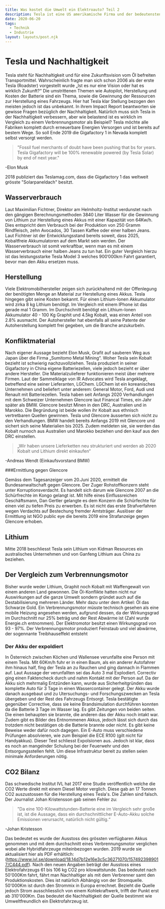 ```yaml
---
title: Was kostet die Umwelt ein Elektroauto? Teil 2
description: Tesla ist eine US amerikamische Firma und der bedeutensten Elektromobil Hersteller der Welt. Bekannt dafür als erster ernstzunehmender Konkurrent der konventionellen Fahrzeugindustrie. Und da er eben für sein Umweltbewusstes auftreten einsteht nehmen wir uns in Augenschein ob das wirklich stimmt.
date: 2020-06-20
tags:
  - Technik
  - Industrie
layout: layouts/post.njk
---
```



# Tesla und Nachhaltigkeit

Tesla steht für Nachhaltigkeit und für eine Zukunftsvision vom Öl befreiten Transportmittel. Wahrscheinlich fragte man sich schon 2006 als der erste Tesla (Roadster) vorgestellt wurde „Ist es nur eine Vision oder hat es wirklich Zukunft?“ Die umstrittenen Themen wie Autopilot, Herstellung und Kosten der Batterie sind ein Thema, sowie die Gewinnung der Ressourcen zur Herstellung eines Fahrzeugs.
Hier hat Tesla klar Stellung bezogen den meisten jedoch ist das unbekannt. In ihrem Impact Report beantworten sie gewisse Fragen bezüglich der Nachhaltigkeit. Natürlich muss sich Tesla in der Nachhaltigkeit verbessern, aber wie belastend ist es wirklich im Vergleich zu einem Verbrennungsmotor als Beispiel?
Tesla möchte alle Fabriken komplett durch erneuerbare Energien Versorgen und ist bereits auf bestem Wege. So soll Ende 2019 die Gigafactory 1 in Nevada komplett selbst versorgt werden. 

>"Fossil fuel merchants of doubt have been pushing that bs for years. Tesla Gigafactory will be 100% renewable powered (by Tesla Solar) by end of next year."

-Elon Musk

2018 publiziert das Teslamag.com, dass die Gigafactory 1 das weltweit grösste "Solarpaneldach" besitzt.

## Wasserverbrauch
Laut Maximilian Fichtner, Direktor am Helmholtz-Institut verdunstet nach den gängigen Berechnungsmethoden 3840 Liter Wasser für die Gewinnung von Lithium zur Herstellung eines Akkus mit einer Kapazität von 64Kw/h. Dies entspricht dem Verbrauch bei der Produktion von 250 Gramm Rindfleisch, zehn Avocados, 30 Tassen Kaffee oder einer halben Jeans. Laut Fichtner ist der Entwicklungsstand bereits soweit, dass 2025, Kobaltfreie Akkumulatoren auf dem Markt sein werden.
Der Wasserverbrauch ist somit verkraftbar, wenn man es mit einem Wasserverbrauch einer halben Jeans zu tun hat. Ein guter Vergleich hierzu ist das leistungsstarke Tesla Model 3 welches 900‘000km Fahrt garantiert, bevor man den Akku ersetzen muss.

## Herstellung
Viele Elektromobilhersteller zeigen sich zurückhaltend mit der Offenlegung der benötigten Menge an Material zur Herstellung eines Akkus. Tesla hingegen gibt seine Kosten bekannt. Für einen Lithium-Ionen Akkumulator wird zirka 8 kg Lithium benötigt. Im Vergleich mit einem IPhone ist das gerade mal 1 Gramm. Im Durchschnitt benötigt ein Lithium-Ionen Akkumulator 40 - 100 Kg Graphit und 4.5kg Kobalt, was einen Anteil von 2.8% ausmacht. Der Autohersteller hat ebenfalls all seine Patente der Autoherstellung komplett frei gegeben, um die Branche anzukurbeln.

## Konfliktmaterial
Nach eigener Aussage bezieht Elon Musk, Grafit auf sauberen Weg aus Japan über die Firma „Sumitomo Metal Mining“.
Woher Tesla sein Kobalt bezieht ist schwierig nachzuvollziehen. Tesla produziert in seiner Gigafactory in China eigene Batteriezellen, viele jedoch bezieht er über andere Hersteller. Die Materialzulieferer funktionieren meist über mehrere Firmen. Laut der Sammelklage von IR Advocates wird Tesla angeklagt, betreffend eine seiner Lieferanten, LGChem. LGChem ist ein koreanisches Unternehmen und beliefert unter anderem: General Motor, Ford, Audi und Renault mit Batteriezellen.
Tesla haben seit Anfangs 2020 Verhandlungen mit dem Schweizer Unternehmen Glencore laut Financal Times, ein Jahr später als BMW. Glencore besitzt Minen in den DRC, Australien und in Marokko. Die Begründung ist beide wollen ihr Kobalt aus ethnisch vertretbaren Quellen gewinnen. Tesla und Glencore äusserten sich nicht zu den Verhandlungen. BMW handelt bereits Anfangs 2019 mit Glencore und sichert sich seine Materialien bis 2025. Zudem meldeten sie, sie werden das Kobalt nurnoch aus Australien und Marokko beziehen und den kauf aus den DRC einstellen.

> „Wir haben unsere Lieferketten neu strukturiert und werden ab 2020 Kobalt und Lithium direkt einkaufen“

-Andreas Wendt (Einkaufsvorstand BMW)

###Ermittlung gegen Glencore

Gemäss dem Tagesanzeiger vom 20.Juni 2020, ermittelt die Bundesanwaltschaft gegen Glencore. Der Zuger Rohstoffkonzern steht unter Korruptionsverdacht. Es handelt sich darum wie Glencore 2007 an die Schürfrechte im Kongo gelangt ist. Mit hilfe eines Einflussreichen Geschäftsmann, Dan Gertler gelangte es dem Konzern die Schürfechte für einen viel zu tiefen Preis zu erwerben. Es ist nicht das erste Strafverfahren wegen Verdachts auf Bestechung fremder Amtsträger. Auslöser der Ermittlung ist NGO public eye die bereits 2019 eine Strafanzeige gegen Glencore erhoben.


## Lithium

Mitte 2018 beschliesst Tesla sein Lithium von Kidman Resources ein australisches Unternehmen und von Ganfeng Lithium aus China zu beziehen.

## Der Vergleich zum Verbrennungsmotor

Bisher wurde weder Lithium, Graphit noch Kobalt mit Waffengewalt von einem anderen Land gewonnen. Die Öl-Konflikte hatten nicht nur Auswirkungen auf die ganze Umwelt sondern gründet auch auf die Destabilisierung mehreren Länder. Mehr dazu unter dem Artikel: Öl das Schwarze Gold. 
Ein Verbrennungsmotor müsste technisch gesehen als eine mobile Heizung angesehen werden, aufgrund dessen, da der Wirkungsgrad im Durchschnitt nur 25% beträg und der Rest Abwärme ist (Zahl wurde Energie.ch entnommen). Der Elektromotor besitzt einen Wirkungsgrad von 93 - 97%. Der Verbrennungsmotor produziert Feinstaub und viel abwärme, der sogennante Treibhauseffekt entsteht

### Der Akku der expoldiert

In Österreich zwischen Köchen und Wallensee verunfallte eine Person mit einem Tesla. Mit 60Km/h fuhr er in einen Baum, als ein anderer Autofahrer ihm hinaus half, fing der Tesla an zu Rauchen und ging dannach in Flammen auf. Laut Aussage der verunfallten sei das Auto 3 mal Explodiert. Correctiv ging einen Faktencheck durch und nahm Kontakt mit der Person auf. Da der Akku sich mehrmalig Entzünden kann, wurde
aus Sicherheitgründen das komplette Auto für 3 Tage in einen Wassercontainer gelegt. Der Akku wurde danach ausgebaut und zu Utersuchungs- und Forschungszwecken an Tesla übergeben und der Rest des Fahrzeugs Entsorgt. Tesla bestätigte gegenüber Corrective, dass sie keine Brandsimulation durchführen konnten da die Batterie 3 Tage im Wasser lag. Es gibt Zeitungen von beiden seiten. Die einen behaupten sie brannte, die anderen das der Akku noch intakt war. Zudem gibt es Bilder des Entnommenen Akkus, jedoch lässt sich durch das trotzdem nicht bestätigen ob die Batterie brannte oder nicht. Es gibt keine Beweise weder dafür noch dagegen. 
Ein E-Auto muss verschiedene Prüfungen absolvieren, wie zum Beispiel die ECE R100 (gilt nicht für Handyakkus). Dieser Test schliesst Expolsionen aus.
Jedoch ist klar, dass es noch an mangelnder Schulung bei der Feuerwehr und den Entsorgungsstellen fehlt. Um diese Infrastruktur bereit zu stellen seien minimale Anforderungen nötig.

## CO2 Bilanz

Das schwedische Institut IVL hat 2017 eine Studie veröffentlich welche die CO2 Werte direkt mit einem Diesel Motor verglich. Diese gab an  17 Tonnen CO2 auszustossen für die Herstellung eines Tesla's. Die Zahlen sind falsch. Der Journalist Johan Kristensson gab seinen Fehler zu:

>"Da eine 100-Kilowattstunden-Batterie eine im Vergleich sehr große ist, ist die Aussage, dass ein durchschnittlicher E-Auto-Akku solche Emissionen verursacht, natürlich nicht gültig.“

-Johan Kristesson

Das bedeutet es wurde der Ausstoss des grössten verfügbaren Akkus genommen und mit dem durchschnitt eines Verbrennungsmotor verglichen wobei alle Hybridfahrzeuge miteinbezogen wurden. 
2019 wurde sie aktualisiert hier als PDF erhältlich:
(https://www.ivl.se/download/18.14d7b12e16e3c5c36271070/1574923989017/C444.pdf).
Nach den neuen Angaben beträgt der Ausstoss eines Elektrofahrzeugs 61 bis 106 kg CO2 pro kilowattstunde.
Das bedeutet nach 50'000Km fahrt, fährt man Nachhaltiger als mit dem Verbrenner samt den Produktionskosten. Dies ist natürlich Abhängig von der Stromquelle. 50'000Km ist durch den Strommix in Europa errechnet. Bezieht die Quelle jedoch Strom ausschliesslich von einem Kohlekraftwerk, trifft der Punkt erst ab 310'000Km. Das bedeutet die Nachhaltigkeit der Quelle bestimmt wie Umweltfreundlich ein Elektrofahrzeug ist.

